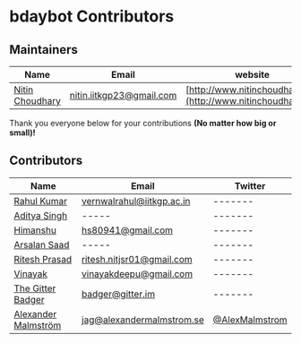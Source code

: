 # bdaybot Contributors


## Maintainers

| Name | Email | website |
| ---- | ----- | ------- |
| [Nitin Choudhary](https://github.com/nitinkgp23) | [nitin.iitkgp23@gmail.com](mailto:nitin.iitkgp23@gmail.com) | [http://www.nitinchoudhary.in/](http://www.nitinchoudhary.in/)


Thank you everyone below for your contributions **(No matter how big or small)!**

## Contributors

| Name | Email | Twitter |
| ---- | ----- | ------- |
| [Rahul Kumar](https://github.com/vernwalrahul) | [vernwalrahul@iitkgp.ac.in](mailto:vernwalrahul@iitkgp.ac.in) | -------
| [Aditya Singh](https://github.com/adityagit11) | ----- | -------
| [Himanshu](https://github.com/himanshukgp) | [hs80941@gmail.com](mailto:hs80941@gmail.com) | -------
| [Arsalan Saad](https://github.com/arsalansaad) | ----- | -------
| [Ritesh Prasad](https://github.com/ritesh-nitjsr) | [ritesh.nitjsr01@gmail.com](mailto:ritesh.nitjsr01@gmail.com) | -------
| [Vinayak](https://github.com/vinayakvivek) | [vinayakdeepu@gmail.com](mailto:vinayakdeepu@gmail.com) | -------
| [The Gitter Badger](https://github.com/gitter-badger) | [badger@gitter.im](mailto:badger@gitter.im) | -------
| [Alexander Malmström](https://github.com/AlexanderMalmstrom) | [jag@alexandermalmstrom.se](mailto:jag@alexandermalmstrom.se) | [@AlexMalmstrom](https://twitter.com/AlexMalmstrom)

